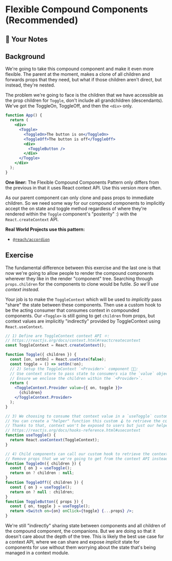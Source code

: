 # Flexible Compound Components (Recommended)

## 📝 Your Notes

## Background

We're going to take this compound component and make it even more flexible. The
parent at the moment, makes a clone of all children and forwards props that they
need, but what if those children aren't direct, but instead, they're nested.

The problem we're going to face is the children that we have accessible as the
prop children for `Toggle`, don't include all grandchildren (descendants). We've
got the ToggleOn, ToggleOff, and then the `<div>` only.

```jsx
function App() {
  return (
    <div>
      <Toggle>
        <ToggleOn>The button is on</ToggleOn>
        <ToggleOff>The button is off</ToggleOff>
        <div>
          <ToggleButton />
        </div>
      </Toggle>
    </div>
  );
}
```

**One liner:** The Flexible Compound Components Pattern only differs from the
previous in that it uses React context API. Use this version more often.

As our parent component can only clone and pass props to immediate children. So
we need some way for our compound components to implicitly accept the on state
and toggle method regardless of where they're rendered within the `Toggle`
component's "posterity" :) with the `React.createContext` API.

**Real World Projects use this pattern:**

- [`@reach/accordion`](https://reacttraining.com/reach-ui/accordion)

## Exercise

The fundamental difference between this exercise and the last one is that now
we're going to allow people to render the compound components wherever they like
in the render "component" tree. Searching through `props.children` for the
components to clone would be futile. _So we'll use context instead._

Your job is to make the `ToggleContext` which will be used to _implicitly_ pass
"share" the state between these components. Then use a custom hook to be the
acting consumer that consumes context in compounded components. Our `<Toggle>`
is still going to get `children` from props, but context values are implicitly
"indirectly" provided by ToggleContext using `React.useContext`.

```jsx
// 1) Define are ToggleContext context API ⚛️:
// https://reactjs.org/docs/context.html#reactcreatecontext
const ToggleContext = React.createContext();

function Toggle({ children }) {
  const [on, setOn] = React.useState(false);
  const toggle = () => setOn(!on);
  // 2) Setup the ToggleContext `<Provider>` component 👨🏻:
  // Use context store to pass state to consumers via the `value` object.
  // Ensure we enclose the children within the `<Provider>`.
  return (
    <ToggleContext.Provider value={{ on, toggle }}>
      {children}
    </ToggleContext.Provider>
  );
}

// 3) We choosing to consume that context value in a `useToggle` custom 🪝.
// You can create a "helper" function this custom 🪝 to retrieve the context.
// Thanks to that, context won't be exposed to users but just our helper.
// https://reactjs.org/docs/hooks-reference.html#usecontext
function useToggle() {
  return React.useContext(ToggleContext);
}

// 4) Child components can call our custom hook to retrieve the context value.
// Remove props that we we're going to get from the context API instead.
function ToggleOn({ children }) {
  const { on } = useToggle();
  return on ? children : null;
}
function ToggleOff({ children }) {
  const { on } = useToggle();
  return on ? null : children;
}
function ToggleButton({ props }) {
  const { on, toggle } = useToggle();
  return <Switch on={on} onClick={toggle} {...props} />;
}
```

We're still "indirectly" sharing state between components and all children of
the compound component, the companions. But we are doing so that it doesn't care
about the depth of the tree. This is likely the best use case for a context API,
where we can share and expose _implicit_ state for components for use without
them worrying about the state that's being managed in a context module.
